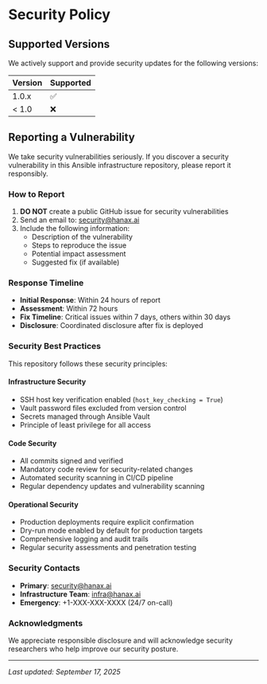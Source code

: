 # Security Policy

## Supported Versions

We actively support and provide security updates for the following versions:

| Version | Supported          |
| ------- | ------------------ |
| 1.0.x   | :white_check_mark: |
| < 1.0   | :x:                |

## Reporting a Vulnerability

We take security vulnerabilities seriously. If you discover a security vulnerability in this Ansible infrastructure repository, please report it responsibly.

### How to Report

1. **DO NOT** create a public GitHub issue for security vulnerabilities
2. Send an email to: security@hanax.ai
3. Include the following information:
   - Description of the vulnerability
   - Steps to reproduce the issue
   - Potential impact assessment
   - Suggested fix (if available)

### Response Timeline

- **Initial Response**: Within 24 hours of report
- **Assessment**: Within 72 hours
- **Fix Timeline**: Critical issues within 7 days, others within 30 days
- **Disclosure**: Coordinated disclosure after fix is deployed

### Security Best Practices

This repository follows these security principles:

#### Infrastructure Security
- SSH host key verification enabled (`host_key_checking = True`)
- Vault password files excluded from version control
- Secrets managed through Ansible Vault
- Principle of least privilege for all access

#### Code Security
- All commits signed and verified
- Mandatory code review for security-related changes
- Automated security scanning in CI/CD pipeline
- Regular dependency updates and vulnerability scanning

#### Operational Security
- Production deployments require explicit confirmation
- Dry-run mode enabled by default for production targets
- Comprehensive logging and audit trails
- Regular security assessments and penetration testing

### Security Contacts

- **Primary**: security@hanax.ai
- **Infrastructure Team**: infra@hanax.ai
- **Emergency**: +1-XXX-XXX-XXXX (24/7 on-call)

### Acknowledgments

We appreciate responsible disclosure and will acknowledge security researchers who help improve our security posture.

---

*Last updated: September 17, 2025*
